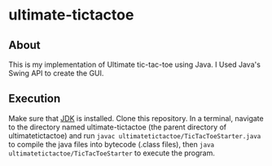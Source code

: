 # ultimate-tictactoe

## About
This is my implementation of Ultimate tic-tac-toe using Java. I Used Java's Swing API to create the GUI.

## Execution
Make sure that [JDK](https://www.oracle.com/ca-en/java/technologies/javase-jdk15-downloads.html) is installed. Clone this repository. In a terminal, navigate to the directory named ultimate-tictactoe (the parent directory of ultimatetictactoe) and run `javac ultimatetictactoe/TicTacToeStarter.java` to compile the java files into bytecode (.class files), then `java ultimatetictactoe/TicTacToeStarter` to execute the program.
